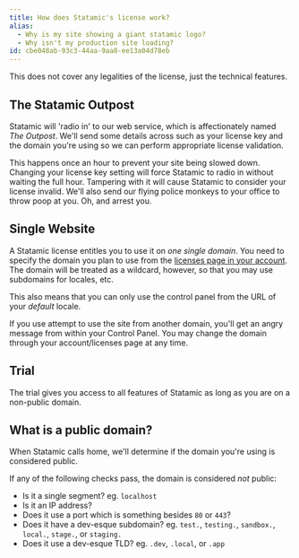 ```yaml
---
title: How does Statamic's license work?
alias:
  - Why is my site showing a giant statamic logo?
  - Why isn't my production site loading?
id: cbe048ab-93c3-44aa-9aa8-ee13a04d78eb
---
```

This does not cover any legalities of the license, just the technical features.

## The Statamic Outpost

Statamic will 'radio in' to our web service, which is affectionately named _The Outpost_. We'll send some details across such as your license key and the domain you're using so we can perform appropriate license validation.

This happens once an hour to prevent your site being slowed down. Changing your license key setting will force Statamic to radio in without waiting the full hour. Tampering with it will cause Statamic to consider your license invalid. We'll also send our flying police monkeys to your office to throw poop at you. Oh, and arrest you.

## Single Website

A Statamic license entitles you to use it on _one single domain_. You need to specify the domain you plan to use from the [licenses page in your account](https://account.statamic.com/licenses). The domain will be treated as a wildcard, however, so that you may use subdomains for locales, etc.

This also means that you can only use the control panel from the URL of your _default_ locale.

If you use attempt to use the site from another domain, you'll get an angry message from within your Control Panel. You may change the domain through your account/licenses page at any time.

## Trial

The trial gives you access to all features of Statamic as long as you are on a non-public domain.


## What is a public domain?

When Statamic calls home, we'll determine if the domain you're using is considered public.

If any of the following checks pass, the domain is considered _not_ public:

- Is it a single segment? eg. `localhost`
- Is it an IP address?
- Does it use a port which is something besides `80` or `443`?
- Does it have a dev-esque subdomain? eg. `test.`, `testing.`, `sandbox.`, `local.`, `stage.`, or `staging.`
- Does it use a dev-esque TLD? eg. `.dev`, `.local`, or `.app`
